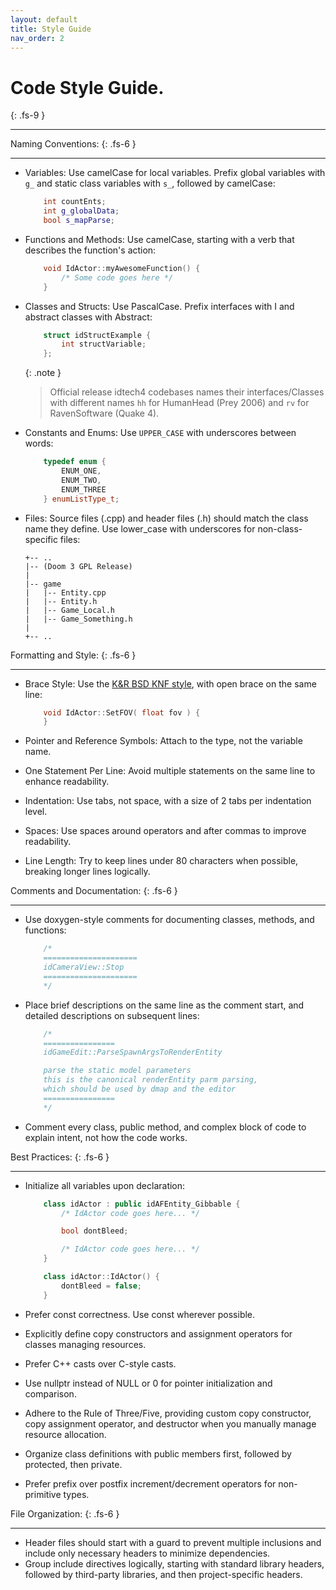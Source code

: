 ```yaml
---
layout: default
title: Style Guide
nav_order: 2
---
```


# Code Style Guide.
{: .fs-9 }

---

Naming Conventions:
{: .fs-6 }

---

- Variables: Use camelCase for local variables. Prefix global variables with `g_` and static class variables with `s_`, followed by camelCase:
    
    ```cpp
        int countEnts;
        int g_globalData;
        bool s_mapParse;
    ```

- Functions and Methods: Use camelCase, starting with a verb that describes the function's action:

    ```cpp
        void IdActor::myAwesomeFunction() {
            /* Some code goes here */
        }
    ```

- Classes and Structs: Use PascalCase. Prefix interfaces with I and abstract classes with Abstract:

    ```cpp
        struct idStructExample {
            int structVariable;
        };
    ```

    {: .note }
    > Official release idtech4 codebases names their interfaces/Classes with different names `hh` for HumanHead (Prey 2006) and `rv` for RavenSoftware (Quake 4).

- Constants and Enums: Use `UPPER_CASE` with underscores between words:

    ```cpp
        typedef enum {
            ENUM_ONE,
            ENUM_TWO,
            ENUM_THREE
        } enumListType_t;
    ```


- Files: Source files (.cpp) and header files (.h) should match the class name they define. Use lower_case with underscores for non-class-specific files:

    ```
    +-- ..
    |-- (Doom 3 GPL Release)
    |
    |-- game
    |   |-- Entity.cpp
    |   |-- Entity.h
    |   |-- Game_Local.h
    |   |-- Game_Something.h
    |
    +-- ..
    ```

Formatting and Style:
{: .fs-6 }

---

- Brace Style: Use the [K&R BSD KNF style](https://en.wikipedia.org/wiki/Indentation_style#K&R_style), with open brace on the same line:

    ```cpp
        void IdActor::SetFOV( float fov ) {
        }
    ```

- Pointer and Reference Symbols: Attach to the type, not the variable name.
- One Statement Per Line: Avoid multiple statements on the same line to enhance readability.
- Indentation: Use tabs, not space, with a size of 2 tabs per indentation level.
- Spaces: Use spaces around operators and after commas to improve readability.
- Line Length: Try to keep lines under 80 characters when possible, breaking longer lines logically.

Comments and Documentation:
{: .fs-6 }

---

- Use doxygen-style comments for documenting classes, methods, and functions:

    ```cpp
        /*
        =====================
        idCameraView::Stop
        =====================
        */
    ```

- Place brief descriptions on the same line as the comment start, and detailed descriptions on subsequent lines:

    ```cpp
        /*
        ================
        idGameEdit::ParseSpawnArgsToRenderEntity

        parse the static model parameters
        this is the canonical renderEntity parm parsing,
        which should be used by dmap and the editor
        ================
        */
    ```

- Comment every class, public method, and complex block of code to explain intent, not how the code works.

Best Practices:
{: .fs-6 }

---

- Initialize all variables upon declaration:

    ```cpp
        class idActor : public idAFEntity_Gibbable {
            /* IdActor code goes here... */

            bool dontBleed;

            /* IdActor code goes here... */
        }

        class idActor::IdActor() {
            dontBleed = false;
        }
    ```

- Prefer const correctness. Use const wherever possible.
- Explicitly define copy constructors and assignment operators for classes managing resources.
- Prefer C++ casts over C-style casts.
- Use nullptr instead of NULL or 0 for pointer initialization and comparison.
- Adhere to the Rule of Three/Five, providing custom copy constructor, copy assignment operator, and destructor when you manually manage resource allocation.
- Organize class definitions with public members first, followed by protected, then private.
- Prefer prefix over postfix increment/decrement operators for non-primitive types.

File Organization:
{: .fs-6 }

---

- Header files should start with a guard to prevent multiple inclusions and include only necessary headers to minimize dependencies.
- Group include directives logically, starting with standard library headers, followed by third-party libraries, and then project-specific headers.